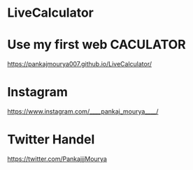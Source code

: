 # LiveCalculator



# Use my first web CACULATOR
https://pankajmourya007.github.io/LiveCalculator/

# Instagram
https://www.instagram.com/____pankaj_mourya____/

# Twitter Handel
https://twitter.com/PankajjjMourya
